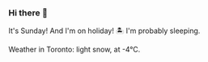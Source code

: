 ### Hi there :wave:

It's Sunday! And I'm on holiday! :desert_island: I'm probably sleeping.

Weather in Toronto: light snow, at -4°C.
